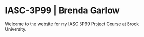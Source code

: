 # IASC-3P99 | Brenda Garlow

Welcome to the website for my IASC 3P99 Project Course at Brock University.

